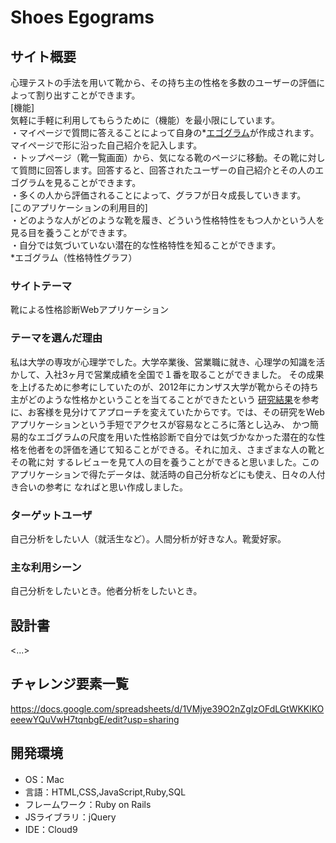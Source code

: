 # Shoes Egograms

## サイト概要
心理テストの手法を用いて靴から、その持ち主の性格を多数のユーザーの評価によって割り出すことができます。</br>
[機能]</br>
気軽に手軽に利用してもらうために（機能）を最小限にしています。</br>
・マイページで質問に答えることによって自身の*<a href="https://ja.wikipedia.org/wiki/%E3%82%A8%E3%82%B4%E3%82%B0%E3%83%A9%E3%83%A0">エゴグラム</a>が作成されます。マイページで形に沿った自己紹介を記入します。</br>
・トップページ（靴一覧画面）から、気になる靴のページに移動。その靴に対して質問に回答します。回答すると、回答されたユーザーの自己紹介とその人のエゴグラムを見ることができます。</br>
・多くの人から評価されることによって、グラフが日々成長していきます。</br>
[このアプリケーションの利用目的]</br>
・どのような人がどのような靴を履き、どういう性格特性をもつ人かという人を見る目を養うことができます。</br>
・自分では気づいていない潜在的な性格特性を知ることができます。</br>
*エゴグラム（性格特性グラフ）
### サイトテーマ
靴による性格診断Webアプリケーション

### テーマを選んだ理由
私は大学の専攻が心理学でした。大学卒業後、営業職に就き、心理学の知識を活かして、入社3ヶ月で営業成績を全国で１番を取ることができました。
その成果を上げるために参考にしていたのが、2012年にカンザス大学が靴からその持ち主がどのような性格かということを当てることができたという
<a href="https://www.dailymail.co.uk/sciencetech/article-2158076/How-tell-good-sole-You-really-judge-person-shoes--need-look-else.html">研究結果</a>を参考に、お客様を見分けてアプローチを変えていたからです。では、その研究をWebアプリケーションという手短でアクセスが容易なところに落とし込み、
かつ簡易的なエゴグラムの尺度を用いた性格診断で自分では気づかなかった潜在的な性格を他者をの評価を通じて知ることができる。それに加え、さまざまな人の靴とその靴に対
するレビューを見て人の目を養うことができると思いました。このアプリケーションで得たデータは、就活時の自己分析などにも使え、日々の人付き合いの参考に
なればと思い作成しました。

### ターゲットユーザ
自己分析をしたい人（就活生など）。人間分析が好きな人。靴愛好家。

### 主な利用シーン
自己分析をしたいとき。他者分析をしたいとき。

## 設計書
<...>

## チャレンジ要素一覧
https://docs.google.com/spreadsheets/d/1VMjye39O2nZgIzOFdLGtWKKlKOeeewYQuVwH7tqnbgE/edit?usp=sharing
## 開発環境
- OS：Mac
- 言語：HTML,CSS,JavaScript,Ruby,SQL
- フレームワーク：Ruby on Rails
- JSライブラリ：jQuery
- IDE：Cloud9

